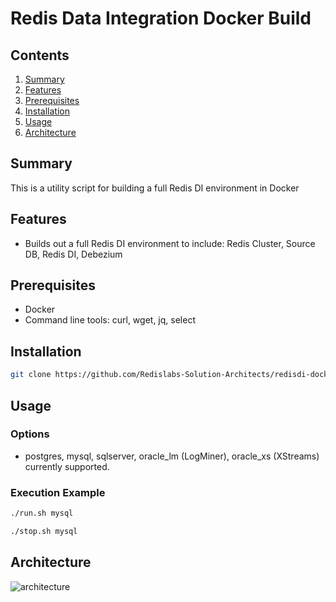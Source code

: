 # Redis Data Integration Docker Build  

## Contents
1.  [Summary](#summary)
2.  [Features](#features)
3.  [Prerequisites](#prerequisites)
4.  [Installation](#installation)
5.  [Usage](#usage)
6.  [Architecture](#architecture)


## Summary <a name="summary"></a>
This is a utility script for building a full Redis DI environment in Docker

## Features <a name="features"></a>
- Builds out a full Redis DI environment to include:  Redis Cluster, Source DB, Redis DI, Debezium

## Prerequisites <a name="prerequisites"></a>
- Docker
- Command line tools: curl, wget, jq, select

## Installation <a name="installation"></a>
```bash
git clone https://github.com/Redislabs-Solution-Architects/redisdi-docker.git && cd redisdi-docker
```

## Usage <a name="usage"></a>
### Options
- <dbtype>  postgres, mysql, sqlserver, oracle_lm (LogMiner), oracle_xs (XStreams) currently supported.

### Execution Example
```bash
./run.sh mysql
```
```bash
./stop.sh mysql
```

## Architecture <a name="architecture"></a>
![architecture](https://docs.google.com/drawings/d/e/2PACX-1vTTMI3fiiboZdx5zhYUEQF22Wrw4O-xGHhnbYa0_8h_PWInpYsy0bBIDS2bDNis3ceYUHBpJ6MWQAXo/pub?w=663&h=380)  
